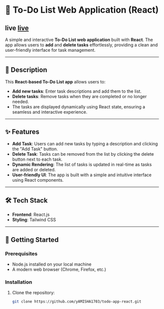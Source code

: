 # 📝 To-Do List Web Application (React)
## live [live](https://todo-phi-nine-51.vercel.app/)

A simple and interactive **To-Do List web application** built with **React**. The app allows users to **add** and **delete tasks** effortlessly, providing a clean and user-friendly interface for task management.

---

## 📌 Description

This **React-based To-Do List app** allows users to:
- **Add new tasks**: Enter task descriptions and add them to the list.
- **Delete tasks**: Remove tasks when they are completed or no longer needed.
- The tasks are displayed dynamically using React state, ensuring a seamless and interactive experience.

---

## ✨ Features

- **Add Task**: Users can add new tasks by typing a description and clicking the "Add Task" button.
- **Delete Task**: Tasks can be removed from the list by clicking the delete button next to each task.
- **Dynamic Rendering**: The list of tasks is updated in real-time as tasks are added or deleted.
- **User-friendly UI**: The app is built with a simple and intuitive interface using React components.

---

## 🛠️ Tech Stack

- **Frontend**: React.js
- **Styling**: Tailwind CSS

---

## 🚀 Getting Started

### Prerequisites
- Node.js installed on your local machine
- A modern web browser (Chrome, Firefox, etc.)

### Installation

1. Clone the repository:
   ```bash
   git clone https://github.com/yAMISHA1703/todo-app-react.git
